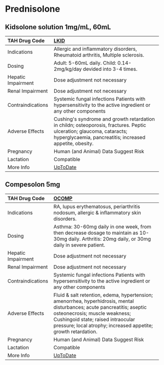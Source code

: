# Prednisolone

## Kidsolone solution 1mg/mL, 60mL

| TAH Drug Code      | [LKID](https://www.tahsda.org.tw/drugs/hissearch.php?drug_code=LKID)                                                                                                             |
|:-------------------|:---------------------------------------------------------------------------------------------------------------------------------------------------------------------------------|
| Indications        | Allergic and inflammatory disorders, Rheumatoid arthritis, Multiple sclerosis.                                                                                                   |
| Dosing             | Adult: 5-60mL daily. Child: 0.14-2mg/kg/day devided into 3-4 times.                                                                                                              |
| Hepatic Impairment | Dose adjustment not necessary                                                                                                                                                    |
| Renal Impairment   | Dose adjustment not necessary                                                                                                                                                    |
| Contraindications  | Systemic fungal infections Patients with hypersensitivity to the active ingredient or any other components                                                                       |
| Adverse Effects    | Cushing's syndrome and growth retardation in childn; osteoporosis, fractures. Peptic ulceration; glaucoma, cataracts; hyperglycaemia, pancreatitis; increased appetite, obesity. |
| Pregnancy          | Human (and Animal) Data Suggest Risk                                                                                                                                             |
| Lactation          | Compatible                                                                                                                                                                       |
| More Info          | [UpToDate](https://www.uptodate.com/contents/prednisolone-drug-information)                                                                                                      |

## Compesolon 5mg

| TAH Drug Code      | [OCOMP](https://www.tahsda.org.tw/drugs/hissearch.php?drug_code=OCOMP)                                                                                                                                                                                         |
|:-------------------|:---------------------------------------------------------------------------------------------------------------------------------------------------------------------------------------------------------------------------------------------------------------|
| Indications        | RA, lupus erythematosus, periarthritis nodosum, allergic & inflammatory skin disorders.                                                                                                                                                                        |
| Dosing             | Asthma: 30-60mg daily in one week, from then decrease dosage to maintain as 10-30mg daily. Arthritis: 20mg daily, or 30mg daily in severe patient.                                                                                                             |
| Hepatic Impairment | Dose adjustment not necessary                                                                                                                                                                                                                                  |
| Renal Impairment   | Dose adjustment not necessary                                                                                                                                                                                                                                  |
| Contraindications  | Systemic fungal infections Patients with hypersensitivity to the active ingredient or any other components                                                                                                                                                     |
| Adverse Effects    | Fluid & salt retention, edema, hypertension; amenorrhea, hyperhidrosis, mental disturbances; acute pancreatitis; aseptic osteonecrosis; muscle weakness; Cushingoid state; raised intraocular pressure; local atrophy; increased appetite; growth retardation. |
| Pregnancy          | Human (and Animal) Data Suggest Risk                                                                                                                                                                                                                           |
| Lactation          | Compatible                                                                                                                                                                                                                                                     |
| More Info          | [UpToDate](https://www.uptodate.com/contents/prednisolone-drug-information)                                                                                                                                                                                    |

